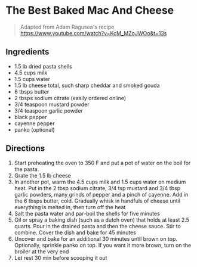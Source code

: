 # The Best Baked Mac And Cheese

> Adapted from Adam Ragusea's recipe https://www.youtube.com/watch?v=KcM_MZoJWOo&t=13s

## Ingredients
* 1.5 lb dried pasta shells
* 4.5 cups milk 
* 1.5 cups water
* 1.5 lb cheese total, such sharp cheddar and smoked gouda
* 6 tbsps butter
* 2 tbsps sodium citrate (easily ordered online)
* 3/4 teaspoon mustard powder
* 3/4 teaspoon garlic powder
* black pepper
* cayenne pepper
* panko (optional)

## Directions

1. Start preheating the oven to 350 F and put a pot of water on the boil for the pasta.
1. Grate the 1.5 lb cheese
1. In another pot, warm the 4.5 cups milk and 1.5 cups water on medium heat. Put in the 2 tbsp sodium citrate, 3/4 tsp mustard and 3/4 tbsp garlic powders, many grinds of pepper and a pinch of cayenne. Add in the 6 tbsps butter, cold. Gradually whisk in handfuls of cheese until everything is melted in, then turn off the heat
1. Salt the pasta water and par-boil the shells for five minutes
1. Oil or spray a baking dish (such as a dutch oven) that holds at least 2.5 quarts. Pour in the drained pasta and then the cheese sauce. Stir to combine. Cover the dish and bake for 45 minutes
1. Uncover and bake for an additional 30 minutes until brown on top. Optionally, sprinkle panko on top. If you want it more brown, turn on the broiler at the very end
1. Let rest 30 min before scooping it out

